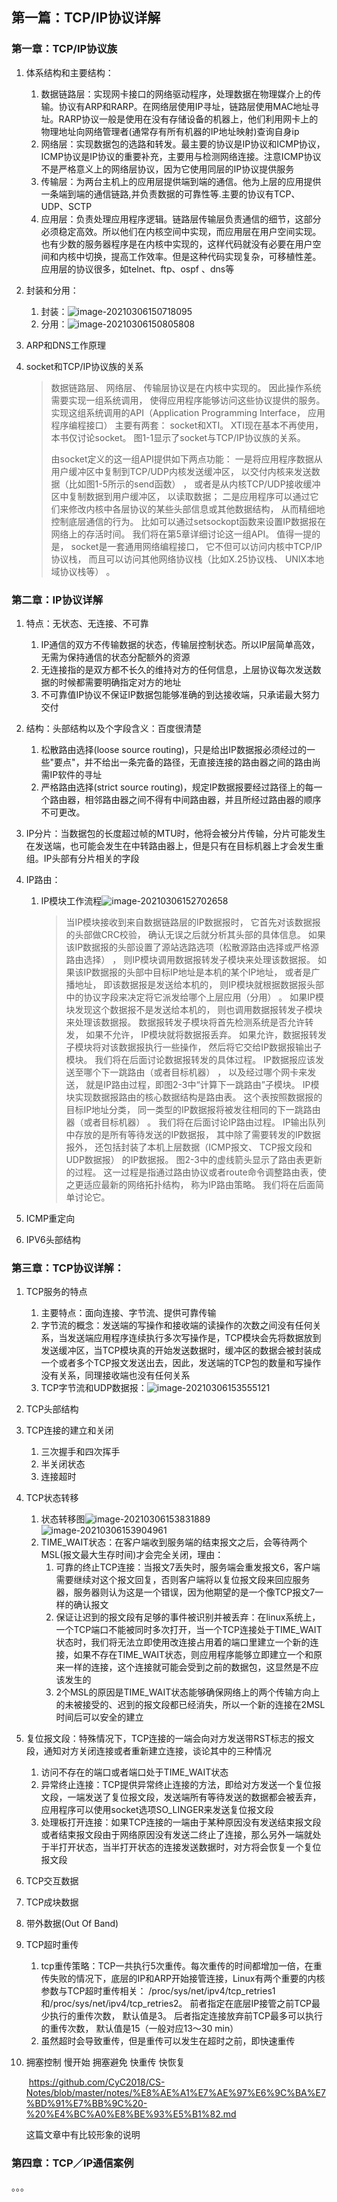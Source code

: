 ## 第一篇：TCP/IP协议详解

### 第一章：TCP/IP协议族

1. 体系结构和主要结构：
   1. 数据链路层：实现网卡接口的网络驱动程序，处理数据在物理媒介上的传输。协议有ARP和RARP。在网络层使用IP寻址，链路层使用MAC地址寻址。RARP协议一般是使用在没有存储设备的机器上，他们利用网卡上的物理地址向网络管理者(通常存有所有机器的IP地址映射)查询自身ip
   2. 网络层：实现数据包的选路和转发。最主要的协议是IP协议和ICMP协议，ICMP协议是IP协议的重要补充，主要用与检测网络连接。注意ICMP协议不是严格意义上的网络层协议，因为它使用同层的IP协议提供服务
   3. 传输层：为两台主机上的应用层提供端到端的通信。他为上层的应用提供一条端到端的通信链路,并负责数据的可靠性等.主要的协议有TCP、UDP、SCTP
   4. 应用层：负责处理应用程序逻辑。链路层传输层负责通信的细节，这部分必须稳定高效。所以他们在内核空间中实现，而应用层在用户空间实现。也有少数的服务器程序是在内核中实现的，这样代码就没有必要在用户空间和内核中切换，提高工作效率。但是这种代码实现复杂，可移植性差。应用层的协议很多，如telnet、ftp、ospf 、dns等
   
2. 封装和分用：
   
   1. 封装：![image-20210306150718095](https://github.com/zb1997/mynote/blob/main/tupian/image-20210306150718095.png)
   2. 分用：![image-20210306150805808](https://github.com/zb1997/mynote/blob/main/tupian/image-20210306150805808.png)
   
3. ARP和DNS工作原理

4. socket和TCP/IP协议族的关系

   > 数据链路层、 网络层、 传输层协议是在内核中实现的。 因此操作系统需要实现一组系统调用， 使得应用程序能够访问这些协议提供的服务。 实现这组系统调用的API（Application Programming Interface， 应用程序编程接口） 主要有两套： socket和XTI。 XTI现在基本不再使用， 本书仅讨论socket。 图1-1显示了socket与TCP/IP协议族的关系。
   >
   > 由socket定义的这一组API提供如下两点功能： 一是将应用程序数据从用户缓冲区中复制到TCP/UDP内核发送缓冲区， 以交付内核来发送数据（比如图1-5所示的send函数） ， 或者是从内核TCP/UDP接收缓冲区中复制数据到用户缓冲区， 以读取数据； 二是应用程序可以通过它们来修改内核中各层协议的某些头部信息或其他数据结构， 从而精细地控制底层通信的行为。 比如可以通过setsockopt函数来设置IP数据报在网络上的存活时间。 我们将在第5章详细讨论这一组API。
   > 值得一提的是， socket是一套通用网络编程接口， 它不但可以访问内核中TCP/IP协议栈， 而且可以访问其他网络协议栈（比如X.25协议栈、 UNIX本地域协议栈等） 。  
   
   

### 第二章：IP协议详解

1. 特点：无状态、无连接、不可靠

   1. IP通信的双方不传输数据的状态，传输层控制状态。所以IP层简单高效，无需为保持通信的状态分配额外的资源
   2. 无连接指的是双方都不长久的维持对方的任何信息，上层协议每次发送数据的时候都需要明确指定对方的地址
   3. 不可靠值IP协议不保证IP数据包能够准确的到达接收端，只承诺最大努力交付

2. 结构：头部结构以及个字段含义：百度很清楚

   1. 松散路由选择(loose source routing)，只是给出IP数据报必须经过的一些"要点"，并不给出一条完备的路径，无直接连接的路由器之间的路由尚需IP软件的寻址
   2. 严格路由选择(strict source routing)，规定IP数据报要经过路径上的每一个路由器，相邻路由器之间不得有中间路由器，并且所经过路由器的顺序不可更改。

3. IP分片：当数据包的长度超过帧的MTU时，他将会被分片传输，分片可能发生在发送端，也可能会发生在中转路由器上，但是只有在目标机器上才会发生重组。IP头部有分片相关的字段

4. IP路由：

   1. IP模块工作流程![image-20210306152702658](https://github.com/zb1997/mynote/blob/main/tupian/image-20210306152702658.png)

      > 当IP模块接收到来自数据链路层的IP数据报时， 它首先对该数据报的头部做CRC校验， 确认无误之后就分析其头部的具体信息。
      > 如果该IP数据报的头部设置了源站选路选项（松散源路由选择或严格源路由选择） ， 则IP模块调用数据报转发子模块来处理该数据报。 如果该IP数据报的头部中目标IP地址是本机的某个IP地址， 或者是广播地址， 即该数据报是发送给本机的， 则IP模块就根据数据报头部中的协议字段来决定将它派发给哪个上层应用（分用） 。 如果IP模块发现这个数据报不是发送给本机的， 则也调用数据报转发子模块来处理该数据报。  数据报转发子模块将首先检测系统是否允许转发， 如果不允许， IP模块就将数据报丢弃。 如果允许，数据报转发子模块将对该数据报执行一些操作， 然后将它交给IP数据报输出子模块。 我们将在后面讨论数据报转发的具体过程。
      > IP数据报应该发送至哪个下一跳路由（或者目标机器） ， 以及经过哪个网卡来发送， 就是IP路由过程，即图2-3中“计算下一跳路由”子模块。 IP模块实现数据报路由的核心数据结构是路由表。 这个表按照数据报的目标IP地址分类， 同一类型的IP数据报将被发往相同的下一跳路由器（或者目标机器） 。 我们将在后面讨论IP路由过程。
      > IP输出队列中存放的是所有等待发送的IP数据报， 其中除了需要转发的IP数据报外， 还包括封装了本机上层数据（ICMP报文、 TCP报文段和UDP数据报） 的IP数据报。
      > 图2-3中的虚线箭头显示了路由表更新的过程。 这一过程是指通过路由协议或者route命令调整路由表，使之更适应最新的网络拓扑结构， 称为IP路由策略。 我们将在后面简单讨论它。  

5. ICMP重定向

6. IPV6头部结构

### 第三章：TCP协议详解：

1. TCP服务的特点

   1. 主要特点：面向连接、字节流、提供可靠传输
   2. 字节流的概念：发送端的写操作和接收端的读操作的次数之间没有任何关系，当发送端应用程序连续执行多次写操作是，TCP模块会先将数据放到发送缓冲区，当TCP模块真的开始发送数据时，缓冲区的数据会被封装成一个或者多个TCP报文发送出去，因此，发送端的TCP包的数量和写操作没有关系，同理接收端也没有任何关系
   3. TCP字节流和UDP数据报：![image-20210306153555121](https://github.com/zb1997/mynote/blob/main/tupian/image-20210306153555121.png)

2. TCP头部结构

3. TCP连接的建立和关闭

   1. 三次握手和四次挥手
   2. 半关闭状态
   3. 连接超时

4. TCP状态转移

   1. 状态转移图![image-20210306153831889](https://github.com/zb1997/mynote/blob/main/tupian/image-20210306153831889.png)
      ![image-20210306153904961](https://github.com/zb1997/mynote/blob/main/tupian/image-20210306153904961.png)
   2. TIME_WAIT状态：在客户端收到服务端的结束报文之后，会等待两个MSL(报文最大生存时间)才会完全关闭，理由：
      1. 可靠的终止TCP连接：当报文7丢失时，服务端会重发报文6，客户端需要继续对这个报文回复，否则客户端将以复位报文段来回应服务器，服务器则认为这是一个错误，因为他期望的是一个像TCP报文7一样的确认报文
      2. 保证让迟到的报文段有足够的事件被识别并被丢弃：在linux系统上，一个TCP端口不能被同时多次打开，当一个TCP连接处于TIME_WAIT状态时，我们将无法立即使用改连接占用着的端口里建立一个新的连接，如果不存在TIME_WAIT状态，则应用程序能够立即建立一个和原来一样的连接，这个连接就可能会受到之前的数据包，这显然是不应该发生的
      3. 2个MSL的原因是TIME_WAIT状态能够确保网络上的两个传输方向上的未被接受的、迟到的报文段都已经消失，所以一个新的连接在2MSL时间后可以安全的建立

5. 复位报文段：特殊情况下，TCP连接的一端会向对方发送带RST标志的报文段，通知对方关闭连接或者重新建立连接，谈论其中的三种情况

   1. 访问不存在的端口或者端口处于TIME_WAIT状态
   2. 异常终止连接：TCP提供异常终止连接的方法，即给对方发送一个复位报文段，一端发送了复位报文段，发送端所有等待发送的数据都会被丢弃，应用程序可以使用socket选项SO_LINGER来发送复位报文段
   3. 处理板打开连接：如果TCP连接的一端由于某种原因没有发送结束报文段或者结束报文段由于网络原因没有发送二终止了连接，那么另外一端就处于半打开状态，当半打开状态的连接发送数据时，对方将会恢复一个复位报文段

6. TCP交互数据

7. TCP成块数据

8. 带外数据(Out Of Band)

9. TCP超时重传

   1. tcp重传策略：TCP一共执行5次重传。每次重传的时间都增加一倍，在重传失败的情况下，底层的IP和ARP开始接管连接，Linux有两个重要的内核参数与TCP超时重传相关： /proc/sys/net/ipv4/tcp_retries1和/proc/sys/net/ipv4/tcp_retries2。 前者指定在底层IP接管之前TCP最少执行的重传次数， 默认值是3。 后者指定连接放弃前TCP最多可以执行的重传次数， 默认值是15（一般对应13～30 min）   
   2. 虽然超时会导致重传，但是重传可以发生在超时之前，即快速重传

10. 拥塞控制   慢开始 拥塞避免 快重传 快恢复

    ​	https://github.com/CyC2018/CS-Notes/blob/master/notes/%E8%AE%A1%E7%AE%97%E6%9C%BA%E7%BD%91%E7%BB%9C%20-%20%E4%BC%A0%E8%BE%93%E5%B1%82.md
    
    这篇文章中有比较形象的说明

### 第四章：TCP／IP通信案例

。。。

